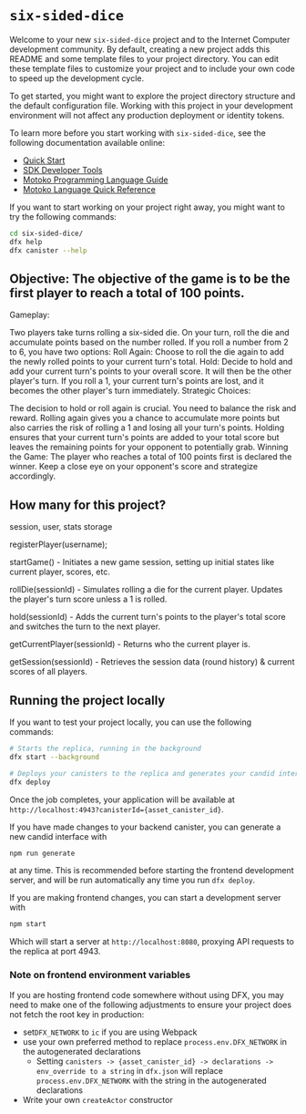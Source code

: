 # `six-sided-dice`

Welcome to your new `six-sided-dice` project and to the Internet Computer development community. By default, creating a new project adds this README and some template files to your project directory. You can edit these template files to customize your project and to include your own code to speed up the development cycle.

To get started, you might want to explore the project directory structure and the default configuration file. Working with this project in your development environment will not affect any production deployment or identity tokens.

To learn more before you start working with `six-sided-dice`, see the following documentation available online:

- [Quick Start](https://internetcomputer.org/docs/current/developer-docs/setup/deploy-locally)
- [SDK Developer Tools](https://internetcomputer.org/docs/current/developer-docs/setup/install)
- [Motoko Programming Language Guide](https://internetcomputer.org/docs/current/motoko/main/motoko)
- [Motoko Language Quick Reference](https://internetcomputer.org/docs/current/motoko/main/language-manual)

If you want to start working on your project right away, you might want to try the following commands:

```bash
cd six-sided-dice/
dfx help
dfx canister --help
```

## Objective: The objective of the game is to be the first player to reach a total of 100 points.

Gameplay:

Two players take turns rolling a six-sided die.
On your turn, roll the die and accumulate points based on the number rolled.
If you roll a number from 2 to 6, you have two options:
Roll Again: Choose to roll the die again to add the newly rolled points to your current turn's total.
Hold: Decide to hold and add your current turn's points to your overall score. It will then be the other player's turn.
If you roll a 1, your current turn's points are lost, and it becomes the other player's turn immediately.
Strategic Choices:

The decision to hold or roll again is crucial. You need to balance the risk and reward.
Rolling again gives you a chance to accumulate more points but also carries the risk of rolling a 1 and losing all your turn's points.
Holding ensures that your current turn's points are added to your total score but leaves the remaining points for your opponent to potentially grab.
Winning the Game: The player who reaches a total of 100 points first is declared the winner. Keep a close eye on your opponent's score and strategize accordingly.

## How many for this project?

session, user, stats storage

registerPlayer(username);

startGame() - Initiates a new game session, setting up initial states like current player, scores, etc.

rollDie(sessionId) - Simulates rolling a die for the current player. Updates the player's turn score unless a 1 is rolled.

hold(sessionId) - Adds the current turn's points to the player's total score and switches the turn to the next player.

getCurrentPlayer(sessionId) - Returns who the current player is.

getSession(sessionId) - Retrieves the session data (round history) & current scores of all players.

## Running the project locally

If you want to test your project locally, you can use the following commands:

```bash
# Starts the replica, running in the background
dfx start --background

# Deploys your canisters to the replica and generates your candid interface
dfx deploy
```

Once the job completes, your application will be available at `http://localhost:4943?canisterId={asset_canister_id}`.

If you have made changes to your backend canister, you can generate a new candid interface with

```bash
npm run generate
```

at any time. This is recommended before starting the frontend development server, and will be run automatically any time you run `dfx deploy`.

If you are making frontend changes, you can start a development server with

```bash
npm start
```

Which will start a server at `http://localhost:8080`, proxying API requests to the replica at port 4943.

### Note on frontend environment variables

If you are hosting frontend code somewhere without using DFX, you may need to make one of the following adjustments to ensure your project does not fetch the root key in production:

- set`DFX_NETWORK` to `ic` if you are using Webpack
- use your own preferred method to replace `process.env.DFX_NETWORK` in the autogenerated declarations
  - Setting `canisters -> {asset_canister_id} -> declarations -> env_override to a string` in `dfx.json` will replace `process.env.DFX_NETWORK` with the string in the autogenerated declarations
- Write your own `createActor` constructor
